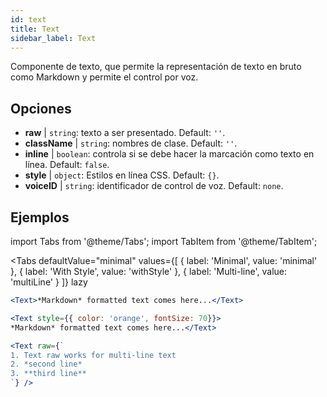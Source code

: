 ```yaml
---
id: text 
title: Text
sidebar_label: Text
---
```


Componente de texto, que permite la representación de texto en bruto como Markdown y permite el control por voz.

## Opciones

* __raw__ | `string`: texto a ser presentado. Default: `''`.
* __className__ | `string`: nombres de clase. Default: `''`.
* __inline__ | `boolean`: controla si se debe hacer la marcación como texto en línea. Default: `false`.
* __style__ | `object`: Estilos en línea CSS. Default: `{}`.
* __voiceID__ | `string`: identificador de control de voz. Default: `none`.


## Ejemplos


import Tabs from '@theme/Tabs';
import TabItem from '@theme/TabItem';

<Tabs
    defaultValue="minimal"
    values={[
        { label: 'Minimal', value: 'minimal' },
        { label: 'With Style', value: 'withStyle' },
        { label: 'Multi-line', value: 'multiLine' }
    ]}
    lazy
>
<TabItem value="minimal">

```jsx live
<Text>*Markdown* formatted text comes here...</Text>
```

</TabItem>

<TabItem value="withStyle">

```jsx live
<Text style={{ color: 'orange', fontSize: 70}}>
*Markdown* formatted text comes here...</Text>
```
</TabItem>

<TabItem value="multiLine">

```jsx live
<Text raw={`
1. Text raw works for multi-line text
2. *second line*
3. **third line**
`} />
```
</TabItem>

</Tabs>
